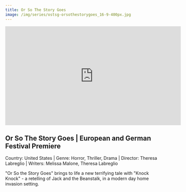 ```yaml
---
title: Or So The Story Goes
image: /img/series/ostsg-orsothestorygoes_16-9-400px.jpg
---
```

<iframe width="560" height="315" src="https://www.youtube-nocookie.com/embed/ePRVTQstraM" frameborder="0" allow="accelerometer; autoplay; encrypted-media; gyroscope; picture-in-picture" allowfullscreen></iframe>

## Or So The Story Goes | European and German Festival Premiere 
Country: United States | Genre: Horror, Thriller,
Drama | Director: Theresa Labreglio | Writers: Melissa Malone, Theresa Labreglio

"Or So the Story Goes" brings to life a new terrifying tale with "Knock Knock" - a retelling of Jack and the Beanstalk, in a modern day home invasion setting.